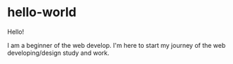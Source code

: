 # hello-world

Hello!

I am a beginner of the web develop. I'm here to start my journey of the web developing/design study and work.
